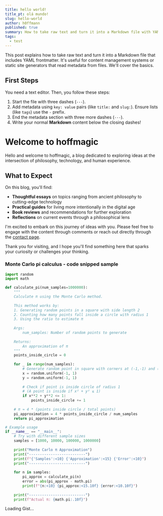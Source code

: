 ```yaml
---
title: hello world!
title_pt: olá mundo!
slug: hello-world
author: h0ffmann
published: true
summary: How to take raw text and turn it into a Markdown file with YAML frontmatter.
tags:
  - test
---
```


This post explains how to take raw text and turn it into a Markdown file that includes YAML frontmatter. It's useful for content management systems or static site generators that read metadata from files. We'll cover the basics.

## First Steps

You need a text editor. Then, you follow these steps:

1.  Start the file with three dashes (`---`).
2.  Add metadata using `key: value` pairs (like `title:` and `slug:`). Ensure lists (like `tags`) use the `-` prefix.
3.  End the metadata section with three more dashes (`---`).
4.  Write your normal **Markdown** content below the closing dashes!

# Welcome to hoffmagic

Hello and welcome to hoffmagic, a blog dedicated to exploring ideas at the intersection of philosophy, technology, and human experience.

## What to Expect

On this blog, you'll find:

- **Thoughtful essays** on topics ranging from ancient philosophy to cutting-edge technology
- **Practical guides** for living more intentionally in the digital age
- **Book reviews** and recommendations for further exploration
- **Reflections** on current events through a philosophical lens

I'm excited to embark on this journey of ideas with you. Please feel free to engage with the content through comments or reach out directly through the [contact page](/contact).

Thank you for visiting, and I hope you'll find something here that sparks your curiosity or challenges your thinking.

### Monte Carlo pi calculus - code snipped sample
```python
import random
import math

def calculate_pi(num_samples=1000000):
    """
    Calculate π using the Monte Carlo method.
    
    This method works by:
    1. Generating random points in a square with side length 2
    2. Counting how many points fall inside a circle with radius 1
    3. Using the ratio to estimate π
    
    Args:
        num_samples: Number of random points to generate
        
    Returns:
        An approximation of π
    """
    points_inside_circle = 0
    
    for _ in range(num_samples):
        # Generate random point in square with corners at (-1,-1) and (1,1)
        x = random.uniform(-1, 1)
        y = random.uniform(-1, 1)
        
        # Check if point is inside circle of radius 1
        # (A point is inside if x² + y² ≤ 1)
        if x**2 + y**2 <= 1:
            points_inside_circle += 1
    
    # π ≈ 4 * (points inside circle / total points)
    pi_approximation = 4 * points_inside_circle / num_samples
    return pi_approximation

# Example usage
if __name__ == "__main__":
    # Try with different sample sizes
    samples = [1000, 10000, 100000, 1000000]
    
    print("Monte Carlo π Approximation")
    print("--------------------------")
    print(f"{'Samples':<10} {'Approximation':<15} {'Error':<10}")
    print("--------------------------")
    
    for n in samples:
        pi_approx = calculate_pi(n)
        error = abs(pi_approx - math.pi)
        print(f"{n:<10} {pi_approx:<15.10f} {error:<10.10f}")
    
    print("--------------------------")
    print(f"Actual π: {math.pi:.10f}")
```

<div class="embed-gist" data-gist-url="https://gist.github.com/louismullie/3769218.js">Loading Gist...</div>

